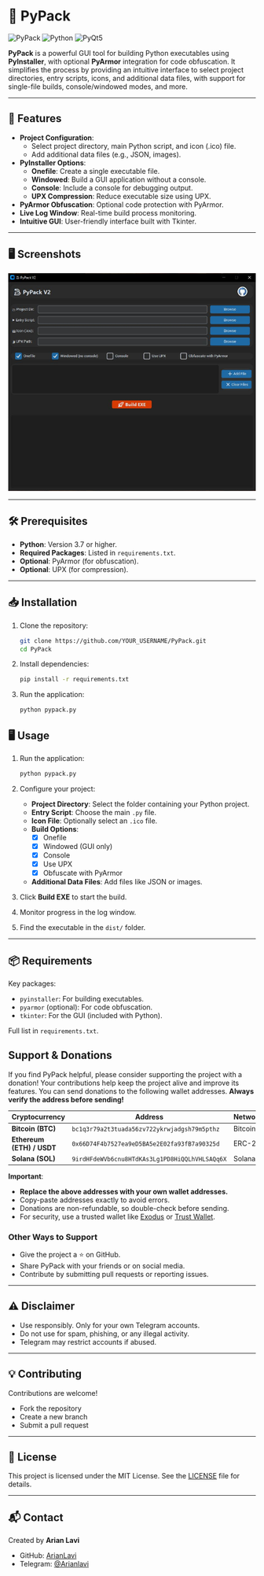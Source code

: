 
# 🐍 PyPack
![PyPack](https://img.shields.io/badge/Status-Active-brightgreen)
![Python](https://img.shields.io/badge/Python-3.10+-blue)
![PyQt5](https://img.shields.io/badge/PyQt5-GUI-lightgrey)

**PyPack** is a powerful GUI tool for building Python executables using **PyInstaller**, with optional **PyArmor** integration for code obfuscation. It simplifies the process by providing an intuitive interface to select project directories, entry scripts, icons, and additional data files, with support for single-file builds, console/windowed modes, and more.

---

## 🚀 Features

- **Project Configuration**:
  - Select project directory, main Python script, and icon (.ico) file.
  - Add additional data files (e.g., JSON, images).
- **PyInstaller Options**:
  - **Onefile**: Create a single executable file.
  - **Windowed**: Build a GUI application without a console.
  - **Console**: Include a console for debugging output.
  - **UPX Compression**: Reduce executable size using UPX.
- **PyArmor Obfuscation**: Optional code protection with PyArmor.
- **Live Log Window**: Real-time build process monitoring.
- **Intuitive GUI**: User-friendly interface built with Tkinter.

---
## 🖥️ Screenshots

![App Screenshot](screenshot.png)

---
## 🛠 Prerequisites

- **Python**: Version 3.7 or higher.
- **Required Packages**: Listed in `requirements.txt`.
- **Optional**: PyArmor (for obfuscation).
- **Optional**: UPX (for compression).

---

## 📥 Installation

1. Clone the repository:
   ```bash
   git clone https://github.com/YOUR_USERNAME/PyPack.git
   cd PyPack

2. Install dependencies:
	```bash
	pip install -r requirements.txt
	```
3. Run the application:
	```bash
	python pypack.py
	```



## 🖥 Usage

1. Run the application:
   ```bash
   python pypack.py
   ```

2. Configure your project:
   - **Project Directory**: Select the folder containing your Python project.
   - **Entry Script**: Choose the main `.py` file.
   - **Icon File**: Optionally select an `.ico` file.
   - **Build Options**:
     - [x] Onefile
     - [x] Windowed (GUI only)
     - [x] Console
     - [x] Use UPX
     - [x] Obfuscate with PyArmor
   - **Additional Data Files**: Add files like JSON or images.

3. Click **Build EXE** to start the build.

4. Monitor progress in the log window.

5. Find the executable in the `dist/` folder.

---

## 📦 Requirements

Key packages:
- `pyinstaller`: For building executables.
- `pyarmor` (optional): For code obfuscation.
- `tkinter`: For the GUI (included with Python).

Full list in `requirements.txt`.




## Support & Donations
If you find PyPack helpful, please consider supporting the project with a donation! Your contributions help keep the project alive and improve its features.
You can send donations to the following wallet addresses. **Always verify the address before sending!**

| Cryptocurrency | Address | Network |
|---------------|---------|---------|
| **Bitcoin (BTC)** | `bc1q3r79a2t3tuada56zv722ykrwjadgsh79m5pthz` | Bitcoin |
| **Ethereum (ETH) / USDT** | `0x66D74F4b7527ea9eD5BA5e2E02fa93fB7a90325d` | ERC-20 |
| **Solana (SOL)** | `9irdHFdeWVb6cnu8HTdKAs3Lg1PD8HiQQLhVHLSAQq6X` | Solana |

**Important**:
- **Replace the above addresses with your own wallet addresses.**
- Copy-paste addresses exactly to avoid errors.
- Donations are non-refundable, so double-check before sending.
- For security, use a trusted wallet like [Exodus](https://exodus.com) or [Trust Wallet](https://trustwallet.com).

### Other Ways to Support
- Give the project a ⭐ on GitHub.
- Share PyPack with your friends or on social media.
- Contribute by submitting pull requests or reporting issues.

---

## ⚠️ Disclaimer

* Use responsibly. Only for your own Telegram accounts.
* Do not use for spam, phishing, or any illegal activity.
* Telegram may restrict accounts if abused.

---

## 💡 Contributing

Contributions are welcome!

* Fork the repository
* Create a new branch
* Submit a pull request

---

## 📄 License

This project is licensed under the MIT License. See the [LICENSE](LICENSE) file for details.

---

## 📬 Contact

Created by **Arian Lavi**

* GitHub: [ArianLavi](https://github.com/arianlavi)
* Telegram: [@Arianlavi](https://t.me/Arianlvi)
